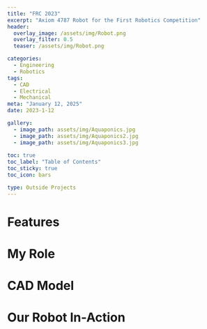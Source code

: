 ```yaml
---
title: "FRC 2023"
excerpt: "Axiom 4787 Robot for the First Robotics Competition"
header:
  overlay_image: /assets/img/Robot.png
  overlay_filter: 0.5
  teaser: /assets/img/Robot.png

categories:
  - Engineering
  - Robotics
tags:
  - CAD
  - Electrical
  - Mechanical
meta: "January 12, 2025"
date: 2023-1-12

gallery:
  - image_path: assets/img/Aquaponics.jpg
  - image_path: assets/img/Aquaponics2.jpg
  - image_path: assets/img/Aquaponics3.jpg
  
toc: true
toc_label: "Table of Contents"
toc_sticky: true
toc_icon: bars

type: Outside Projects
---
```


# Features

# My Role

# CAD Model

# Our Robot In-Action
